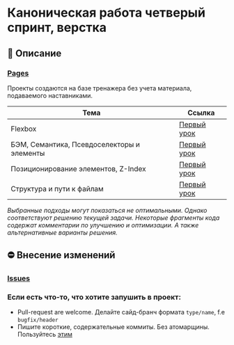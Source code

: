# Каноническая работа четверый спринт, верстка

## :thinking: Описание

### [Pages](https://pcr-web.gitlab.io/canonical_ru-en_sprint7/)

Проекты создаются на базе тренажера без учета материала, подаваемого наставниками.

| Тема        | Ссылка |
| ------------- | ------------- |
| Flexbox | [Первый урок](https://praktikum.yandex.ru/learn/web/courses/dbf98e55-0f76-444b-850c-4538708ad571/sprints/1425/topics/e082eec5-aa3f-4fa2-81e5-b1a929df03f2/lessons/52a11a7d-22d5-459e-af4d-3eae8b3e6f94/) |
| БЭМ, Семантика, Псевдоселекторы и элементы | [Первый урок](https://praktikum.yandex.ru/learn/web/courses/dbf98e55-0f76-444b-850c-4538708ad571/sprints/1425/topics/1d37621d-8cab-4d84-b2e4-77b76e08c168/lessons/c85c9058-6ee3-41a9-8ede-da1f381f48ab/) |
| Позиционирование элементов, Z-Index | [Первый урок](https://praktikum.yandex.ru/learn/web/courses/dbf98e55-0f76-444b-850c-4538708ad571/sprints/1425/topics/65007471-e104-4987-9f04-7c8fc6966bde/lessons/0e4896a3-3f2e-4b03-b469-131f2a9efa19/) |
| Структура и пути к файлам | [Первый урок](https://praktikum.yandex.ru/learn/web/courses/dbf98e55-0f76-444b-850c-4538708ad571/sprints/1425/topics/a0dc3302-cc77-4261-b401-0625b9e60b02/lessons/ebf9f4c3-ce4e-4170-a139-e579bbfff863/) |

*Выбранные подходы могут показаться не оптимальными. Однако соответствуют решению текущей задачи.
Некоторые фрагменты кода содержат комментарии по улучшению и оптимизации. А также альтернативные варианты решения.*

## :no_entry: Внесение изменений

### [Issues](https://gitlab.com/pcr-web/canonical_ru-en_sprint7/-/issues)

### Если есть что-то, что хотите запушить в проект:
* Pull-request are welcome. Делайте сайд-бранч формата `type/name`, f.e `bugfix/header`
* Пишите короткие, содержательные коммиты. Без атомарщины. Пользуйтесь [этим](https://www.conventionalcommits.org/ru/v1.0.0-beta.4/)

